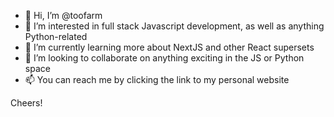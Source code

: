 - 👋 Hi, I’m @toofarm
- 👀 I’m interested in full stack Javascript development, as well as anything Python-related
- 🌱 I’m currently learning more about NextJS and other React supersets
- 💞️ I’m looking to collaborate on anything exciting in the JS or Python space
- 📫 You can reach me by clicking the link to my personal website

Cheers! 

